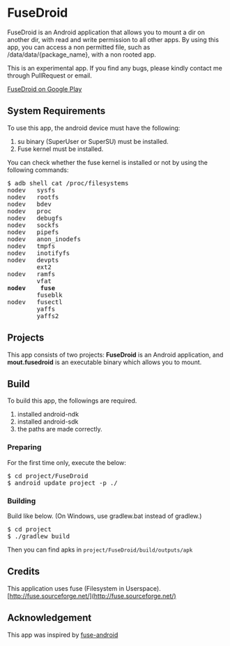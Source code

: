 FuseDroid
=========

FuseDroid is an Android application that allows you to mount a dir on another dir, with read and write permission to all other apps.
By using this app, you can access a non permitted file, such as /data/data/{package_name}, with a non rooted app.

This is an experimental app.
If you find any bugs, please kindly contact me through PullRequest or email.

[FuseDroid on Google Play](https://play.google.com/store/apps/details?id=com.kokufu.android.apps.fusedroid)

## System Requirements
To use this app, the android device must have the following:

1. su binary (SuperUser or SuperSU) must be installed.
2. Fuse kernel must be installed.

You can check whether the fuse kernel is installed or not by using the following commands: 
<pre>
$ adb shell cat /proc/filesystems
nodev	sysfs
nodev	rootfs
nodev	bdev
nodev	proc
nodev	debugfs
nodev	sockfs
nodev	pipefs
nodev	anon_inodefs
nodev	tmpfs
nodev	inotifyfs
nodev	devpts
        ext2
nodev	ramfs
        vfat
<b>nodev	fuse</b>
        fuseblk
nodev	fusectl
        yaffs
        yaffs2
</pre>

## Projects
This app consists of two projects:
**FuseDroid** is an Android application, and **mout.fusedroid** is an executable binary which allows you to mount.

## Build
To build this app, the followings are required.

1. installed android-ndk
1. installed android-sdk
1. the paths are made correctly.

### Preparing
For the first time only, execute the below:
<pre>
$ cd project/FuseDroid
$ android update project -p ./
</pre>

### Building
Build like below.
(On Windows, use gradlew.bat instead of gradlew.)
<pre>
$ cd project
$ ./gradlew build
</pre>

Then you can find apks in <code>project/FuseDroid/build/outputs/apk</code>

## Credits
This application uses fuse (Filesystem in Userspace).<br />
[http://fuse.sourceforge.net/](http://fuse.sourceforge.net/)

## Acknowledgement
This app was inspired by [fuse-android](https://github.com/seth-hg/fuse-android)

